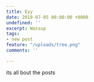 ```yaml
---
title: Eyy
date: 2018-07-05 00:00:00 +0000
undefined: ''
excerpt: Wassup
tags:
- new post
feature: "/uploads/tree.png"
comments: ''

---
```

its all bout the posts
